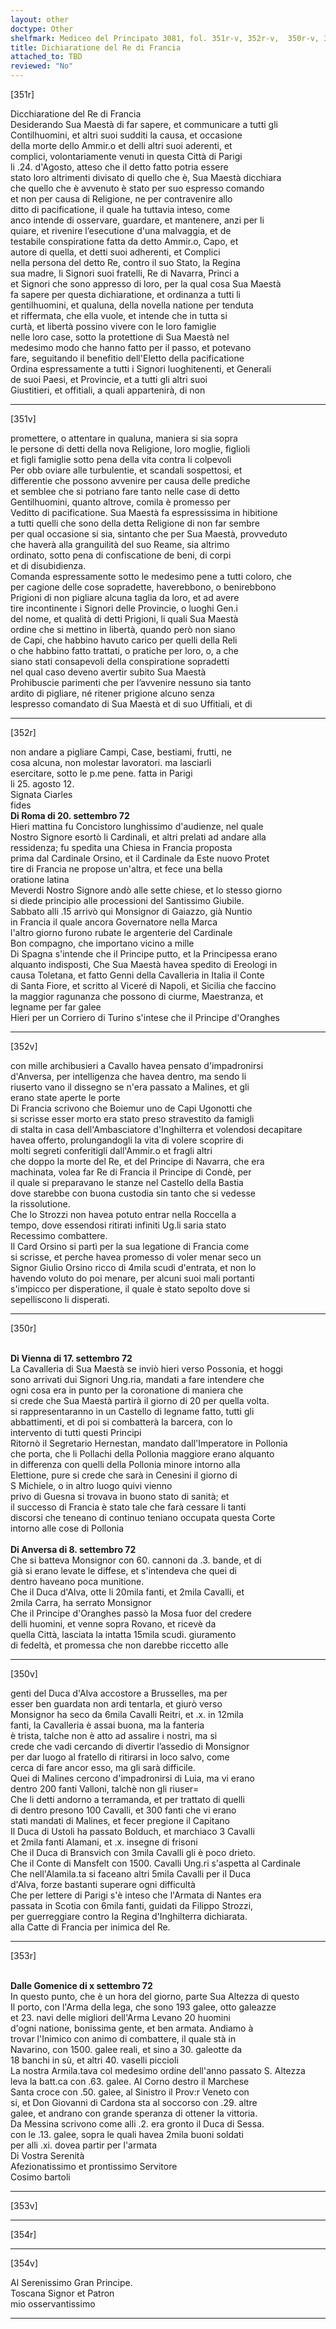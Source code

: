 ```yaml
---
layout: other
doctype: Other
shelfmark: Mediceo del Principato 3081, fol. 351r-v, 352r-v,  350r-v, 353r-v, 354r-v
title: Dichiaratione del Re di Francia
attached_to: TBD
reviewed: "No"
---
```


[351r]  
  
  
Dicchiaratione del Re di Francia  
Desiderando Sua Maestà di far sapere, et communicare a tutti gli  
Contilhuomini, et altri suoi sudditi la causa, et occasione  
della morte dello Ammir.o et delli altri suoi aderenti, et  
complici, volontariamente venuti in questa Città di Parigi  
li .24. d'Agosto, atteso che il detto fatto potria essere  
stato loro altrimenti divisato di quello che è, Sua Maestà dicchiara  
che quello che è avvenuto è stato per suo espresso comando  
et non per causa di Religione, ne per contravenire allo  
ditto di pacificatione, il quale ha tuttavia inteso, come  
anco intende di osservare, guardare, et mantenere, anzi per li  
quiare, et rivenire l’esecutione d'una malvaggia, et de  
testabile conspiratione fatta da detto Ammir.o, Capo, et  
autore di quella, et detti suoi adherenti, et Complici  
nella persona del detto Re, contro il suo Stato, la Regina  
sua madre, li Signori suoi fratelli, Re di Navarra, Princi a  
et Signori che sono appresso di loro, per la qual cosa Sua Maestà  
fa sapere per questa dichiaratione, et ordinanza a tutti li  
gentilhuomini, et qualuna, della novella natione per tenduta  
et riffermata, che ella vuole, et intende che in tutta si  
curtà, et libertà possino vivere con le loro famiglie  
nelle loro case, sotto la protettione di Sua Maestà nel  
medesimo modo che hanno fatto per il passo, et potevano  
fare, seguitando il benefitio dell'Eletto della pacificatione  
Ordina espressamente a tutti i Signori luoghitenenti, et Generali  
de suoi Paesi, et Provincie, et a tutti gli altri suoi  
Giustitieri, et offitiali, a quali appartenirà, di non  
  
---  

[351v]  
  
  
promettere, o attentare in qualuna, maniera si sia sopra  
le persone di detti della nova Religione, loro moglie, figlioli  
et figli famiglie sotto pena della vita contra li colpevoli  
Per obb oviare alle turbulentie, et scandali sospettosi, et  
differentie che possono avvenire per causa delle prediche  
et semblee che si potriano fare tanto nelle case di detto  
Gentilhuomini, quanto altrove, comila è promesso per  
Veditto di pacificatione. Sua Maestà fa espressissima in hibitione  
a tutti quelli che sono della detta Religione di non far sembre  
per qual occasione si sia, sintanto che per Sua Maestà, provveduto  
che haverà alla granguilità del suo Reame, sia altrimo  
ordinato, sotto pena di confiscatione de beni, di corpi  
et di disubidienza.  
Comanda espressamente sotto le medesimo pene a tutti coloro, che  
per cagione delle cose sopradette, haverebbono, o benirebbono  
Prigioni di non pigliare alcuna taglia da loro, et ad avere  
tire incontinente i Signori delle Provincie, o luoghi Gen.i  
del nome, et qualità di detti Prigioni, li quali Sua Maestà  
ordine che si mettino in libertà, quando però non siano  
de Capi, che habbino havuto carico per quelli della Reli  
o che habbino fatto trattati, o pratiche per loro, o, a che  
siano stati consapevoli della conspiratione sopradetti  
nel qual caso deveno avertir subito Sua Maestà  
Prohibuscie parimenti che per l’avvenire nessuno sia tanto  
ardito di pigliare, né ritener prigione alcuno senza  
lespresso comandato di Sua Maestà et di suo Uffitiali, et di  
  
---  

[352r]  
  
  
non andare a pigliare Campi, Case, bestiami, frutti, ne  
cosa alcuna, non molestar lavoratori. ma lasciarli  
esercitare, sotto le p.me pene. fatta in Parigi  
li 25. agosto 12.  
Signata Ciarles  
fides  
<strong>Di Roma di 20. settembro 72</strong>  
Hieri mattina fu Concistoro lunghissimo d'audienze, nel quale  
Nostro Signore esortò li Cardinali, et altri prelati ad andare alla  
ressidenza; fu spedita una Chiesa in Francia proposta  
prima dal Cardinale Orsino, et il Cardinale da Este nuovo Protet  
tire di Francia ne propose un'altra, et fece una bella  
oratione latina  
Meverdi Nostro Signore andò alle sette chiese, et lo stesso giorno  
si diede principio alle processioni del Santissimo Giubile.  
Sabbato alli .15 arrivò qui Monsignor di Gaiazzo, già Nuntio  
in Francia il quale ancora Governatore nella Marca  
l'altro giorno furono rubate le argenterie del Cardinale  
Bon compagno, che importano vicino a mille  
Di Spagna s'intende che il Principe putto, et la Principessa erano  
alquanto indisposti, Che Sua Maestà havea spedito di Ereologi in  
causa Toletana, et fatto Genni della Cavalleria in Italia il Conte  
di Santa Fiore, et scritto al Viceré di Napoli, et Sicilia che faccino  
la maggior ragunanza che possono di ciurme, Maestranza, et  
legname per far galee  
Hieri per un Corriero di Turino s'intese che il Principe d'Oranghes  
  
---  

[352v]  
  
  
con mille archibusieri a Cavallo havea pensato d'impadronirsi  
d'Anversa, per intelligenza che havea dentro, ma sendo li  
riuserto vano il dissegno se n'era passato a Malines, et gli  
erano state aperte le porte  
Di Francia scrivono che Boiemur uno de Capi Ugonotti che  
si scrisse esser morto era stato preso stravestito da famigli  
di stalta in casa dell'Ambasciatore d'Inghilterra et volendosi decapitare  
havea offerto, prolungandogli la vita di volere scoprire di  
molti segreti conferitigli dall'Ammir.o et fragli altri  
che doppo la morte del Re, et del Principe di Navarra, che era  
machinata, volea far Re di Francia il Principe di Condè, per  
il quale si preparavano le stanze nel Castello della Bastia  
dove starebbe con buona custodia sin tanto che si vedesse  
la rissolutione.  
Che lo Strozzi non havea potuto entrar nella Roccella a  
tempo, dove essendosi ritirati infiniti Ug.li saria stato  
Recessimo combattere.  
Il Card Orsino si partì per la sua legatione di Francia come  
si scrisse, et perche havea promesso di voler menar seco un  
Signor Giulio Orsino ricco di 4mila scudi d'entrata, et non lo  
havendo voluto do poi menare, per alcuni suoi mali portanti  
s'impicco per disperatione, il quale è stato sepolto dove si  
sepelliscono li disperati.  
  
---  

[350r]  
  
  
<br/><strong>Di Vienna di 17. settembro 72</strong>  
La Cavalleria di Sua Maestà se inviò hieri verso Possonia, et hoggi  
sono arrivati dui Signori Ung.ria, mandati a fare intendere che  
ogni cosa era in punto per la coronatione di maniera che  
si crede che Sua Maestà partirà il giorno di 20 per quella volta.  
si rappresentaranno in un Castello di legname fatto, tutti gli  
abbattimenti, et di poi si combatterà la barcera, con lo  
intervento di tutti questi Principi  
Ritornò il Segretario Hernestan, mandato dall'Imperatore in Pollonia  
che porta, che li Pollachi della Pollonia maggiore erano alquanto  
in differenza con quelli della Pollonia minore intorno alla  
Elettione, pure si crede che sarà in Cenesini il giorno di  
S Michiele, o in altro luogo quivi vienno  
privo di Guesna si trovava in buono stato di sanità; et  
il successo di Francia è stato tale che farà cessare li tanti  
discorsi che teneano di continuo teniano occupata questa Corte  
intorno alle cose di Pollonia  
<br/><strong>Di Anversa di 8. settembro 72</strong>  
Che si batteva Monsignor con 60. cannoni da .3. bande, et di  
già si erano levate le diffese, et s'intendeva che quei di  
dentro haveano poca munitione.  
Che il Duca d'Alva, otte li 20mila fanti, et 2mila Cavalli, et  
2mila Carra, ha serrato Monsignor  
Che il Principe d'Oranghes passò la Mosa fuor del credere  
delli huomini, et venne sopra Rovano, et ricevè da  
quella Città, lasciata la intatta 15mila scudi. giuramento  
di fedeltà, et promessa che non darebbe riccetto alle  
  
---  

[350v]  
  
  
genti del Duca d'Alva accostore a Brusselles, ma per  
esser ben guardata non ardi tentarla, et giurò verso  
Monsignor ha seco da 6mila Cavalli Reitri, et .x. in 12mila  
fanti, la Cavalleria è assai buona, ma la fanteria  
è trista, talche non è atto ad assalire i nostri, ma si  
crede che vadi cercando di divertir l’assedio di Monsignor  
per dar luogo al fratello di ritirarsi in loco salvo, come  
cerca di fare ancor esso, ma gli sarà difficile.  
Quei di Malines cercono d'impadronirsi di Luia, ma vi erano  
dentro 200 fanti Valloni, talchè non gli riuser=  
Che li detti andorno a terramanda, et per trattato di quelli  
di dentro presono 100 Cavalli, et 300 fanti che vi erano  
stati mandati di Malines, et fecer pregione il Capitano  
Il Duca di Ustoli ha passato Bolduch, et marchiaco 3 Cavalli  
et 2mila fanti Alamani, et .x. insegne di frisoni  
Che il Duca di Bransvich con 3mila Cavalli gli è poco drieto.  
Che il Conte di Mansfelt con 1500. Cavalli Ung.ri s'aspetta al Cardinale  
Che nell'Alamila.ta si faceano altri 5mila Cavalli per il Duca  
d'Alva, forze bastanti superare ogni difficultà  
Che per lettere di Parigi s'è inteso che l'Armata di Nantes era  
passata in Scotia con 6mila fanti, guidati da Filippo Strozzi,  
per guerreggiare contro la Regina d'Inghilterra dichiarata.  
alla Catte di Francia per inimica del Re.  
  
---  

[353r]  
  
  
<br/><strong>Dalle Gomenice di x settembro 72</strong>  
In questo punto, che è un hora del giorno, parte Sua Altezza di questo  
Il porto, con l'Arma della lega, che sono 193 galee, otto galeazze  
et 23. navi delle migliori dell'Arma Levano 20 huomini  
d'ogni natione, bonissima gente, et ben armata. Andiamo à  
trovar l'Inimico con animo di combattere, il quale stà in  
Navarino, con 1500. galee reali, et sino a 30. galeotte da  
18 banchi in sù, et altri 40. vaselli piccioli  
La nostra Armila.tava col medesimo ordine dell'anno passato S. Altezza  
leva la batt.ca con .63. galee. Al Corno destro il Marchese  
Santa croce con .50. galee, al Sinistro il Prov:r Veneto con  
si, et Don Giovanni di Cardona sta al soccorso con .29. altre  
galee, et andrano con grande speranza di ottener la vittoria.  
Da Messina scrivono come alli .2. era gronto il Duca di Sessa.  
con le .13. galee, sopra le quali havea 2mila buoni soldati  
per alli .xi. dovea partir per l'armata  
Di Vostra Serenità  
Afezionatissimo et prontissimo Servitore  
Cosimo bartoli  
  
---  

[353v]  
  
  
  
---  

[354r]  
  
  
  
---  

[354v]  
  
  
Al Serenissimo Gran Principe.  
Toscana Signor et Patron  
mio osservantissimo  
  
---  

